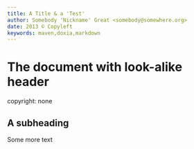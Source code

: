 ```yaml
---
title: A Title & a 'Test'
author: Somebody 'Nickname' Great <somebody@somewhere.org>
date: 2013 © Copyleft
keywords: maven,doxia,markdown
---
```


# The document with look-alike header

copyright: none

## A subheading

Some more text